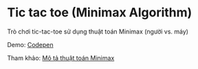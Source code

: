 # Tic tac toe (Minimax Algorithm)
Trò chơi tic-tac-toe sử dụng thuật toán Minimax (người vs. máy)

Demo: [Codepen](https://codepen.io/thachhanhuynh/pen/MNVjRB)

Tham khảo: [Mô tả thuật toán Minimax](https://viblo.asia/p/thuat-toan-minimax-ai-trong-game-APqzeaVVzVe)

